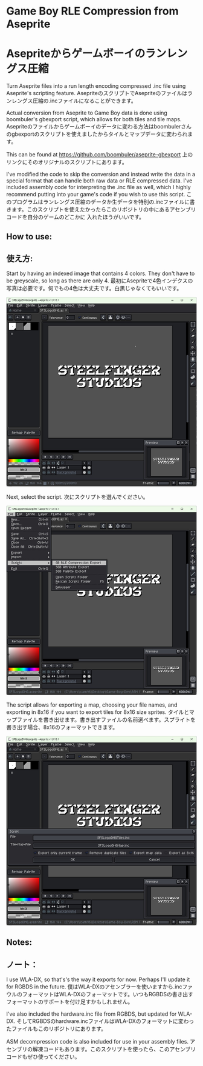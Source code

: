 # Game Boy RLE Compression from Aseprite
# Asepriteからゲームボーイのランレングス圧縮
 Turn Aseprite files into a run length encoding compressed .inc file using Aseprite's scripting feature.
 AsepriteのスクリプトでAsepriteのファイルはランレングス圧縮の.incファイルになることができます。
 
 Actual conversion from Aseprite to Game Boy data is done using boombuler's gbexport script, which allows for both tiles and tile maps.
 Asepriteのファイルからゲームボーイのデータに変わる方法はboombulerさんのgbexportのスクリプトを使えましたからタイルとマップデータに変わられます。
 
 This can be found at https://github.com/boombuler/aseprite-gbexport
 上のリンクにそのオリジナルのスクリプトにあります。
 
 I've modified the code to skip the conversion and instead write the data in a special format that can handle both raw data or RLE compressed data. 
 I've included assembly code for interpreting the .inc file as well, which I highly recommend putting into your game's code if you wish to use this script. 
 このプログラムはランレングス圧縮のデータか生データを特別の.incファイルに書きます。このスクリプトを使えたかったらこのリポジトリの中にあるアセンブリコードを自分のゲームのどこかに
 入れたほうがいいです。

 ## How to use:
 ## 使え方:

 Start by having an indexed image that contains 4 colors. They don't have to be greyscale, so long as there are only 4. 
 最初にAsepriteで4色インデクスの写真は必要です。何でもの4色は大丈夫です。白黒じゃなくてもいいです。
 
 ![](https://github.com/Bofner/GB-RLE-Compression-from-Aseprite/blob/main/images/bg.jpg)

 Next, select the script.
 次にスクリプトを選んでください。
 
![](https://github.com/Bofner/GB-RLE-Compression-from-Aseprite/blob/main/images/scripts.jpg)

 The script allows for exporting a map, choosing your file names, and exporting in 8x16 if you want to export tiles for 8x16 size sprites. 
 タイルとマップファイルを書き出せます。書き出すファイルの名前選べます。スプライトを書き出す場合、8x16のフォーマットできます。

 ![](https://github.com/Bofner/GB-RLE-Compression-from-Aseprite/blob/main/images/export.jpg)
  

## Notes:
## ノート：
 
 I use WLA-DX, so that's's the way it exports for now. Perhaps I'll update it for RGBDS in the future.
 僕はWLA-DXのアセンブラーを使いますから.incファウルのフォーマットはWLA-DXのフォーマットです。いつもRGBDSの書き出すフォーマットのサポートを付け足すかもしれません。

 I've also included the hardware.inc file from RGBDS, but updated for WLA-DX.
 そしてRGBDSのhardware.incファイルはWLA-DXのフォーマットに変わったファイルもこのリポジトリにあります。
 
 ASM decompression code is also included for use in your assembly files.
 アセンブリの解凍コードもあります。このスクリプトを使ったら、このアセンブリコードもぜひ使ってください。
